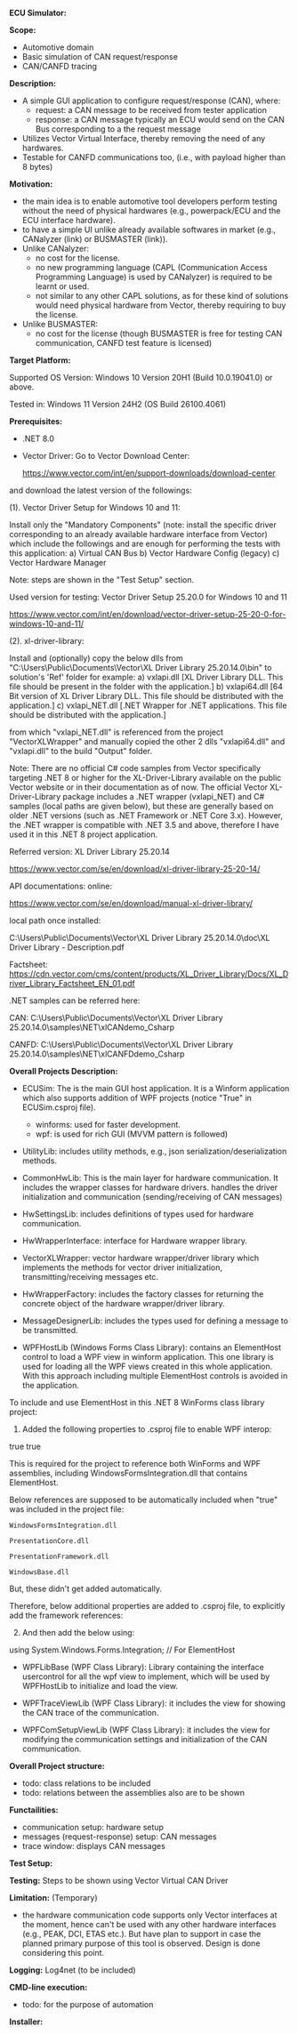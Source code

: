 **ECU Simulator:**

**Scope:**
- Automotive domain
- Basic simulation of CAN request/response
- CAN/CANFD tracing

**Description:**
- A simple GUI application to configure request/response (CAN), where:
    - request: a CAN message to be received from tester application
    - response: a CAN message typically an ECU would send on the CAN Bus corresponding to a the request message
- Utilizes Vector Virtual Interface, thereby removing the need of any hardwares.
- Testable for CANFD communications too, (i.e., with payload higher than 8 bytes)

**Motivation:**
- the main idea is to enable automotive tool developers perform testing without the need of physical hardwares (e.g., powerpack/ECU and the ECU interface hardware).
- to have a simple UI unlike already available softwares in market (e.g., CANalyzer (link) or BUSMASTER (link)).
- Unlike CANalyzer:
    - no cost for the license.
    - no new programming language (CAPL (Communication Access Programming Language) is used by CANalyzer) is required to be learnt or used.
    - not similar to any other CAPL solutions, as for these kind of solutions would need physical hardware from Vector, thereby requiring to buy the license.
- Unlike BUSMASTER:
    - no cost for the license (though BUSMASTER is free for testing CAN communication, CANFD test feature is licensed)  


**Target Platform:**

Supported OS Version: Windows 10 Version 20H1 (Build 10.0.19041.0) or above.

Tested in: Windows 11 Version 24H2 (OS Build 26100.4061)

**Prerequisites:**
- .NET 8.0
- Vector Driver: Go to Vector Download Center:
  
  https://www.vector.com/int/en/support-downloads/download-center
  
and download the latest version of the followings:

(1). Vector Driver Setup for Windows 10 and 11:

Install only the "Mandatory Components" (note: install the specific driver corresponding to an already available hardware interface from Vector) which include the followings and are enough for performing the tests with this application:
	a) Virtual CAN Bus
	b) Vector Hardware Config (legacy)
	c) Vector Hardware Manager

Note: steps are shown in the "Test Setup" section.

Used version for testing: Vector Driver Setup 25.20.0 for Windows 10 and 11

https://www.vector.com/int/en/download/vector-driver-setup-25-20-0-for-windows-10-and-11/

(2). xl-driver-library:

Install and (optionally) copy the below dlls from "C:\Users\Public\Documents\Vector\XL Driver Library 25.20.14.0\bin" to solution's 'Ref' folder for example:
a) vxlapi.dll [XL Driver Library DLL. This file should be present in the folder with the application.]
b) vxlapi64.dll [64 Bit version of XL Driver Library DLL. This file should be distributed with the application.]
c) vxlapi_NET.dll [.NET Wrapper for .NET applications. This file should be distributed with the application.]

from which "vxlapi_NET.dll" is referenced from the project "VectorXLWrapper" and manually copied the other 2 dlls "vxlapi64.dll" and "vxlapi.dll" to the build "Output" folder.

Note: There are no official C# code samples from Vector specifically targeting .NET 8 or higher for the XL-Driver-Library available on the public Vector website or in their documentation as of now. The official Vector XL-Driver-Library package includes a .NET wrapper (vxlapi_NET) and C# samples (local paths are given below), but these are generally based on older .NET versions (such as .NET Framework or .NET Core 3.x). However, the .NET wrapper is compatible with .NET 3.5 and above, therefore I have used it in this .NET 8 project application.

Referred version: XL Driver Library 25.20.14

https://www.vector.com/se/en/download/xl-driver-library-25-20-14/

API documentations: 
online: 

https://www.vector.com/se/en/download/manual-xl-driver-library/

local path once installed: 

C:\Users\Public\Documents\Vector\XL Driver Library 25.20.14.0\doc\XL Driver Library - Description.pdf

Factsheet: https://cdn.vector.com/cms/content/products/XL_Driver_Library/Docs/XL_Driver_Library_Factsheet_EN_01.pdf

.NET samples can be referred here:

CAN: C:\Users\Public\Documents\Vector\XL Driver Library 25.20.14.0\samples\NET\xlCANdemo_Csharp

CANFD: C:\Users\Public\Documents\Vector\XL Driver Library 25.20.14.0\samples\NET\xlCANFDdemo_Csharp


**Overall Projects Description:**
- ECUSim: The is the main GUI host application. It is a Winform application which also supports addition of WPF projects (notice "<UseWPF>True</UseWPF>" in ECUSim.csproj file).
	- winforms: used for faster development.
	- wpf: is used for rich GUI (MVVM pattern is followed)

- UtilityLib: includes utility methods, e.g., json serialization/deserialization methods.
  
- CommonHwLib: This is the main layer for hardware communication. It includes the wrapper classes for hardware drivers. handles the driver initialization and communication (sending/receiving of CAN messages)
  
- HwSettingsLib: includes definitions of types used for hardware communication.
  
- HwWrapperInterface: interface for Hardware wrapper library.
  
- VectorXLWrapper: vector hardware wrapper/driver library which implements the methods for vector driver initialization, transmitting/receiving messages etc.

- HwWrapperFactory: includes the factory classes for returning the concrete object of the hardware wrapper/driver library.

- MessageDesignerLib: includes the types used for defining a message to be transmitted.

- WPFHostLib (Windows Forms Class Library): contains an ElementHost control to load a WPF view in winform application. This one library is used for loading all the WPF views created in this whole application. With this approach including multiple ElementHost controls is avoided in the application.

To include and use ElementHost in this .NET 8 WinForms class library project:
1) Added the following properties to .csproj file to enable WPF interop:

<Project Sdk="Microsoft.NET.Sdk">  <PropertyGroup>      <UseWindowsForms>true</UseWindowsForms>    <UseWPF>true</UseWPF>  </PropertyGroup></Project>

This is required for the project to reference both WinForms and WPF assemblies, including WindowsFormsIntegration.dll that contains ElementHost.

Below references are supposed to be automatically included when "<UseWPF>true</UseWPF>" was included in the project file:

    WindowsFormsIntegration.dll

    PresentationCore.dll

    PresentationFramework.dll

    WindowsBase.dll

But, these didn't get added automatically.

Therefore, below additional properties are added to .csproj file, to explicitly add the framework references:

<ItemGroup>
  <FrameworkReference Include="Microsoft.WindowsDesktop.App.WindowsForms" />
  <FrameworkReference Include="Microsoft.WindowsDesktop.App.WPF" />
</ItemGroup>



2) And then add the below using:

using System.Windows.Forms.Integration; // For ElementHost


- WPFLibBase (WPF Class Library): Library containing the interface usercontrol for all the wpf view to implement, which will be used by WPFHostLib to initialize and load the view.

- WPFTraceViewLib (WPF Class Library): it includes the view for showing the CAN trace of the communication.

- WPFComSetupViewLib (WPF Class Library): it includes the view for modifying the communication settings and initialization of the CAN communication.


**Overall Project structure:**
- todo: class relations to be included
- todo: relations between the assemblies also are to be shown

**Functailities:**
 - communication setup: hardware setup
 - messages (request-response) setup: CAN messages
 - trace window: displays CAN messages

**Test Setup:**

**Testing:**
Steps to be shown using Vector Virtual CAN Driver

**Limitation:** (Temporary)
 - the hardware communication code supports only Vector interfaces at the moment, hence can't be used with any other hardware interfaces (e.g., PEAK, DCI, ETAS etc.). But have plan to support in case the planned primary purpose of this tool is observed. Design is done considering this point.
 
**Logging:**
Log4net (to be included)

**CMD-line execution:**
- todo: for the purpose of automation

**Installer:**
